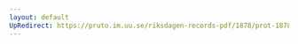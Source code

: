 ```yaml
---
layout: default
UpRedirect: https://pruto.im.uu.se/riksdagen-records-pdf/1878/prot-1878--ak--062/prot-1878--ak--062_010.pdf
---
```

